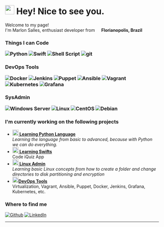 

<h1><img src="https://emojis.slackmojis.com/emojis/images/1531849430/4246/blob-sunglasses.gif?1531849430" width="30"/> Hey! Nice to see you.</h1>


<p>Welcome to my page! </br> I'm Marlon Salles, enthusiast developer from <img src="https://cdn-icons-png.flaticon.com/256/16150/16150285.png" width="13"/> <b>Florianopolis, Brazil</b></p>
<h3>Things I can Code
<p>
  <img alt="Python" src="https://img.shields.io/badge/-Python-3776AB?style=flat-square&logo=python&logoColor=white" />
  <img alt="Swift" src="https://img.shields.io/badge/-Swift-F05138?style=flat-square&logo=swift&logoColor=white" />
  <img alt="Shell Script" src="https://img.shields.io/badge/-Shell%20Script-4EAA25?style=flat-square&logo=gnu-bash&logoColor=white" />
  <img alt="git" src="https://img.shields.io/badge/-Git-F05032?style=flat-square&logo=git&logoColor=white" />
</h3>

<h3>DevOps Tools
<p>
  <img alt="Docker" src="https://img.shields.io/badge/-Docker-46a2f1?style=flat-square&logo=docker&logoColor=white" />
  <img alt="Jenkins" src="https://img.shields.io/badge/-Jenkins-red?style=flat-square&logo=jenkins&logoColor=white" />
  <img alt="Puppet" src="https://img.shields.io/badge/-Puppet-FFAE1A?style=flat-square&logo=puppet&logoColor=white" />
  <img alt="Ansible" src="https://img.shields.io/badge/-Ansible-EE0000?style=flat-square&logo=ansible&logoColor=white" /> 
  <img alt="Vagrant" src="https://img.shields.io/badge/-Vagrant-1563FF?style=flat-square&logo=vagrant&logoColor=white" />
  <img alt="Kubernetes" src="https://img.shields.io/badge/-Kubernetes-326CE5?style=flat-square&logo=kubernetes&logoColor=white" />
  <img alt="Grafana" src="https://img.shields.io/badge/-Grafana-F46800?style=flat-square&logo=grafana&logoColor=white" />

</p>

<h3>SysAdmin
<p>

  <img alt="Windows Server" src="https://img.shields.io/badge/-Windows%20Server-0078D6?style=flat-square&logo=windows&logoColor=white" />
  <img alt="Linux" src="https://img.shields.io/badge/-Linux-FCC624?style=flat-square&logo=linux&logoColor=black" />
  <img alt="CentOS" src="https://img.shields.io/badge/-CentOS-262577?style=flat-square&logo=centos&logoColor=white" />
  <img alt="Debian" src="https://img.shields.io/badge/-Debian-A81D33?style=flat-square&logo=debian&logoColor=white" />
</p>


<h3>I'm currently working on the following projects</h3>

<ul>
  <li><a href="https://github.com/MarlonSevero/Python"><b><img src="https://cdn.icon-icons.com/icons2/112/PNG/512/python_18894.png" alt="" width="20" height="20"/> Learning Python Language</b></a><br/><i>
Learning the language from basic to advanced, because with Python we can do everything.
</i></li>
<li><a href="https://github.com/MarlonSevero/Quiz-UIKit-Project/tree/main/iQuiz"><b><img src="https://developer.apple.com/swift/images/swift-og.png" alt="" width="20" class="imagem-arredondada" height="20" /> Learning Swifts</b></a><br/>Code iQuiz App<i></i></li>
<li><a href="https://github.com/MarlonSevero/LinuxAdmin"><b><img src="https://cdn.icon-icons.com/icons2/1159/PNG/256/linux_81610.png" width="20" alt="new" /> Linux Admin </b></a><br/><i>Learning basic Linux concepts from how to create a folder and change directories to disk partitioning and encryption</i></li>
<li><a href="https://github.com/MarlonSevero/DevOps"><b><img src="https://cdn.worldvectorlogo.com/logos/devops-2.svg" alt="" width="20" height="20"/>DevOps Tools</b></a><br/>Virtualization, Vagrant, Ansible, Puppet, Docker, Jenkins, Grafana, Kubernetes, etc. <i></i></li>
</ul>

<h3>Where to find me</h3>
<p><a href="https://github.com/MarlonSevero" target="_blank"><img alt="Github" src="https://img.shields.io/badge/GitHub-%2312100E.svg?&style=for-the-badge&logo=Github&logoColor=white" /></a> <a href="https://twitter.com/Guibz16" target="_blank"></a> <a href="https://www.linkedin.com/in/marlonsallessevero/" target="_blank"><img alt="LinkedIn" src="https://img.shields.io/badge/linkedin-%230077B5.svg?&style=for-the-badge&logo=linkedin&logoColor=white" /></a>
</p>

------------
